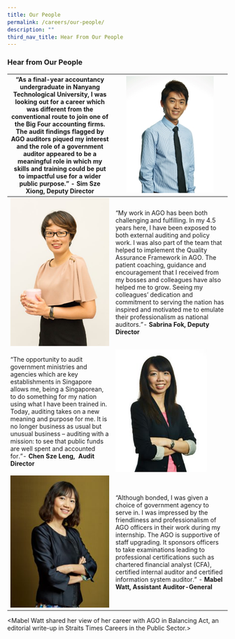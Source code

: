 ```yaml
---
title: Our People
permalink: /careers/our-people/
description: ""
third_nav_title: Hear From Our People
---
```

### Hear from Our People

|“As a final-year accountancy undergraduate in Nanyang Technological University, I was looking out for a career which was different from the conventional route to join one of the Big Four accounting firms. The audit findings flagged by AGO auditors piqued my interest and the role of a government auditor appeared to be a meaningful role in which my skills and training could be put to impactful use for a wider public purpose.” - **Sim Sze Xiong, Deputy Director** | ![](/images/Sim%20Sze%20Xiong%20(resized).jpg) |
| -------- | -------- |
| ![](/images/Page%206_Sabrina%20Fok%20(resized).jpg)     |“My work in AGO has been both challenging and fulfilling. In my 4.5 years here, I have been exposed to both external auditing and policy work. I was also part of the team that helped to implement the Quality Assurance Framework in AGO. The patient coaching, guidance and encouragement that I received from my bosses and colleagues have also helped me to grow. Seeing my colleagues’ dedication and commitment to serving the nation has inspired and motivated me to emulate their professionalism as national auditors.”- **Sabrina Fok, Deputy Director**    |
|“The opportunity to audit government ministries and agencies which are key establishments in Singapore allows me, being a Singaporean, to do something for my nation using what I have been trained in. Today, auditing takes on a new meaning and purpose for me. It is no longer business as usual but unusual business – auditing with a mission: to see that public funds are well spent and accounted for.”- **Chen Sze Leng,  Audit Director** | ![](/images/Sze%20Leng%20(resized).jpg) | 
| ![](/images/Page%207%20(Scholars)_AAG%20Mabel%20(resized).jpg)    |“Although bonded, I was given a choice of government agency to serve in. I was impressed by the friendliness and professionalism of AGO officers in their work during my internship. The AGO is supportive of staff upgrading. It sponsors officers to take examinations leading to professional certifications such as chartered financial analyst (CFA), certified internal auditor and certified information system auditor.” - **Mabel Watt, Assistant Auditor-General**

<Mabel Watt shared her view of her career with AGO in Balancing Act, an editorial write-up in Straits Times Careers in the Public Sector.>